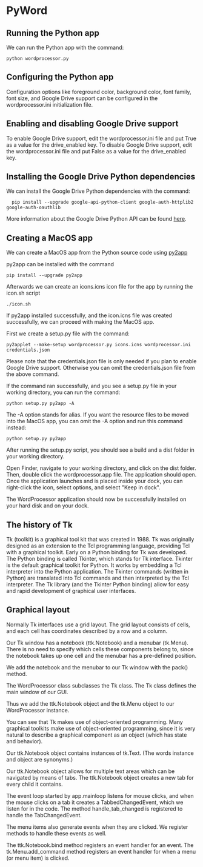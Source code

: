 # PyWord

## Running the Python app

We can run the Python app with the command:

    python wordprocessor.py

## Configuring the Python app

Configuration options like foreground color, background color, font family, font size, and Google Drive support can be configured in the wordprocessor.ini initialization file.

## Enabling and disabling Google Drive support

To enable Google Drive support, edit the wordprocessor.ini file and put True as a value for the drive_enabled key. To disable Google Drive support, edit the wordprocessor.ini file and put False as a value for the drive_enabled key.

## Installing the Google Drive Python dependencies

We can install the Google Drive Python dependencies with the command:

      pip install --upgrade google-api-python-client google-auth-httplib2 google-auth-oauthlib

More information about the Google Drive Python API can be found [here](https://developers.google.com/drive/api/quickstart/python?hl=en_US).

## Creating a MacOS app

We can create a MacOS app from the Python source code using [py2app](https://py2app.readthedocs.io/en/latest/index.html)

py2app can be installed with the command

    pip install --upgrade py2app

Afterwards we can create an icons.icns icon file for the app by running the icon.sh script

    ./icon.sh

If py2app installed successfully, and the icon.icns file was created successfully, we can proceed with making the MacOS app.

First we create a setup.py file with the command:

    py2applet --make-setup wordprocessor.py icons.icns wordprocessor.ini credentials.json

Please note that the credentials.json file is only needed if you plan to enable Google Drive support. Otherwise you can omit the credentials.json file from the above command.

If the command ran successfully, and you see a setup.py file in your working directory, you can run the command:

    python setup.py py2app -A     

The -A option stands for alias. If you want the resource files to be moved into the MacOS app, you can omit the -A option and run this command instead:

    python setup.py py2app 

After running the setup.py script, you should see a build and a dist folder in your working directory.

Open Finder, navigate to your working directory, and click on the dist folder. Then, double click the wordprocessor.app file. The application should open. Once the application launches and is placed inside your dock, you can right-click the icon, select options, and select "Keep in dock".

The WordProcessor application should now be successfully installed on your hard disk and on your dock.

## The history of Tk

Tk (toolkit) is a graphical tool kit that was created in 1988. 
Tk was originally designed as an extension to the Tcl programming language, providing Tcl with a graphical toolkit. 
Early on a Python binding for Tk was developed. The Python binding is called Tkinter, which stands for Tk interface.
Tkinter is the default graphical toolkit for Python. It works by embedding a Tcl interpreter into the Python application.
The Tkinter commands (written in Python) are translated into Tcl commands and then interpreted by the Tcl interpreter.
The Tk library (and the Tkinter Python binding) allow for easy and rapid development of graphical user interfaces.

## Graphical layout

Normally Tk interfaces use a grid layout. The grid layout consists of cells, and each cell has coordinates
described by a row and a column. 

Our Tk window has a notebook (ttk.Notebook) and a menubar (tk.Menu). 
There is no need to specify which cells these components belong to, since the notebook takes up one cell
and the menubar has a pre-defined position.

We add the notebook and the menubar to our Tk window with the pack() method.

The WordProcessor class subclasses the Tk class. The Tk class defines the main window of our GUI.

Thus we add the ttk.Notebook object and the tk.Menu object to our WordProcessor instance.

You can see that Tk makes use of object-oriented programming. 
Many graphical toolkits make use of object-oriented programming, since it is very natural to describe
a graphical component as an object (which has state and behavior).

Our ttk.Notebook object contains instances of tk.Text. (The words instance and object are synonyms.)

Our ttk.Notebook object allows for multiple text areas which can be navigated by means of tabs. 
The ttk.Notebook object creates a new tab for every child it contains.

The event loop started by app.mainloop listens for mouse clicks, and when the mouse clicks on a tab
it creates a TabbedChangedEvent, which we listen for in the code. 
The method handle_tab_changed is registered to handle the TabChangedEvent.

The menu items also generate events when they are clicked. We register methods to handle these events as well.

The ttk.Notebook.bind method registers an event handler for an event. 
The tk.Menu.add_command method registers an event handler for when a menu (or menu item) is clicked.